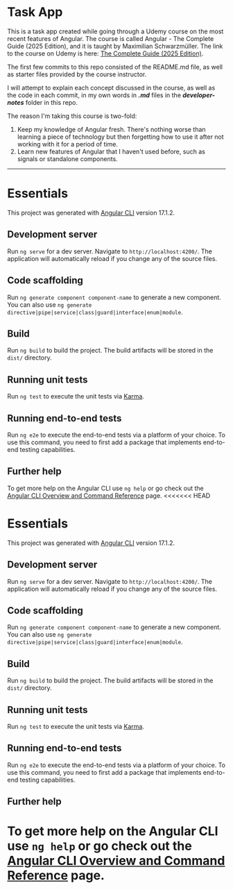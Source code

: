 # Task App

This is a task app created while going through a Udemy course on the most recent features of Angular. The course is called Angular - The Complete Guide (2025 Edition), and it is taught by Maximilian Schwarzmüller. The link to the course on Udemy is here: [The Complete Guide (2025 Edition)](https://www.udemy.com/course/the-complete-guide-to-angular-2/).

The first few commits to this repo consisted of the README.md file, as well as starter files provided by the course instructor.

I will attempt to explain each concept discussed in the course, as well as the code in each commit, in my own words in **_.md_** files in the **_developer-notes_** folder in this repo.

The reason I'm taking this course is two-fold:

1. Keep my knowledge of Angular fresh. There's nothing worse than learning a piece of technology but then forgetting how to use it after not working with it for a period of time.
2. Learn new features of Angular that I haven't used before, such as signals or standalone components.

---

# Essentials

This project was generated with [Angular CLI](https://github.com/angular/angular-cli) version 17.1.2.

## Development server

Run `ng serve` for a dev server. Navigate to `http://localhost:4200/`. The application will automatically reload if you change any of the source files.

## Code scaffolding

Run `ng generate component component-name` to generate a new component. You can also use `ng generate directive|pipe|service|class|guard|interface|enum|module`.

## Build

Run `ng build` to build the project. The build artifacts will be stored in the `dist/` directory.

## Running unit tests

Run `ng test` to execute the unit tests via [Karma](https://karma-runner.github.io).

## Running end-to-end tests

Run `ng e2e` to execute the end-to-end tests via a platform of your choice. To use this command, you need to first add a package that implements end-to-end testing capabilities.

## Further help

To get more help on the Angular CLI use `ng help` or go check out the [Angular CLI Overview and Command Reference](https://angular.io/cli) page.
<<<<<<< HEAD

# Essentials

This project was generated with [Angular CLI](https://github.com/angular/angular-cli) version 17.1.2.

## Development server

Run `ng serve` for a dev server. Navigate to `http://localhost:4200/`. The application will automatically reload if you change any of the source files.

## Code scaffolding

Run `ng generate component component-name` to generate a new component. You can also use `ng generate directive|pipe|service|class|guard|interface|enum|module`.

## Build

Run `ng build` to build the project. The build artifacts will be stored in the `dist/` directory.

## Running unit tests

Run `ng test` to execute the unit tests via [Karma](https://karma-runner.github.io).

## Running end-to-end tests

Run `ng e2e` to execute the end-to-end tests via a platform of your choice. To use this command, you need to first add a package that implements end-to-end testing capabilities.

## Further help

# To get more help on the Angular CLI use `ng help` or go check out the [Angular CLI Overview and Command Reference](https://angular.io/cli) page.
